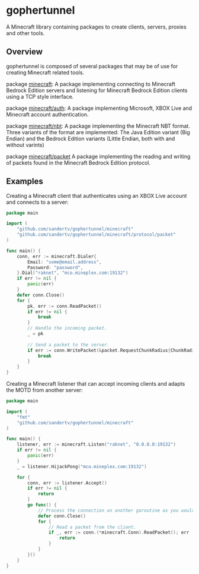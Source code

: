 # gophertunnel
A Minecraft library containing packages to create clients, servers, proxies and other tools.

## Overview
gophertunnel is composed of several packages that may be of use for creating Minecraft related tools.

package [minecraft](https://godoc.org/github.com/Sandertv/gophertunnel/minecraft): A package implementing connecting
to Minecraft Bedrock Edition servers and listening for Minecraft Bedrock Edition clients using a TCP style interface.

package [minecraft/auth](https://godoc.org/github.com/Sandertv/gophertunnel/minecraft/auth): A package implementing
Microsoft, XBOX Live and Minecraft account authentication.

package [minecraft/nbt](https://godoc.org/github.com/Sandertv/gophertunnel/minecraft/nbt): A package implementing the
Minecraft NBT format. Three variants of the format are implemented: The Java Edition variant (Big Endian) and
the Bedrock Edition variants (Little Endian, both with and without varints)

package [minecraft/packet](https://godoc.org/github.com/Sandertv/gophertunnel/minecraft/protocol/packet) A package
implementing the reading and writing of packets found in the Minecraft Bedrock Edition protocol.

## Examples
Creating a Minecraft client that authenticates using an XBOX Live account and connects to a server:
```go
package main

import (
	"github.com/sandertv/gophertunnel/minecraft"
	"github.com/sandertv/gophertunnel/minecraft/protocol/packet"
)

func main() {
    conn, err := minecraft.Dialer{
        Email: "some@email.address",
        Password: "password",
    }.Dial("raknet", "mco.mineplex.com:19132")
    if err != nil {
        panic(err)
    }
    defer conn.Close()
    for {
    	pk, err := conn.ReadPacket()
    	if err != nil {
    		break
    	}
    	// Handle the incoming packet.
    	_ = pk
    	
    	// Send a packet to the server.
    	if err := conn.WritePacket(&packet.RequestChunkRadius{ChunkRadius: 32}); err != nil {
    		break
    	}
    }
}
```

Creating a Minecraft listener that can accept incoming clients and adapts the MOTD from another server:
```go
package main

import (
	"fmt"
	"github.com/sandertv/gophertunnel/minecraft"
)

func main() {
	listener, err := minecraft.Listen("raknet", "0.0.0.0:19132")
	if err != nil {
		panic(err)
	}
	_ = listener.HijackPong("mco.mineplex.com:19132")

	for {
		conn, err := listener.Accept()
		if err != nil {
			return
		}
		go func() {
			// Process the connection on another goroutine as you would with TCP connections.
			defer conn.Close()
			for {
				// Read a packet from the client.
				if _, err := conn.(*minecraft.Conn).ReadPacket(); err != nil {
					return
				}
			}
		}()
	}
}

```